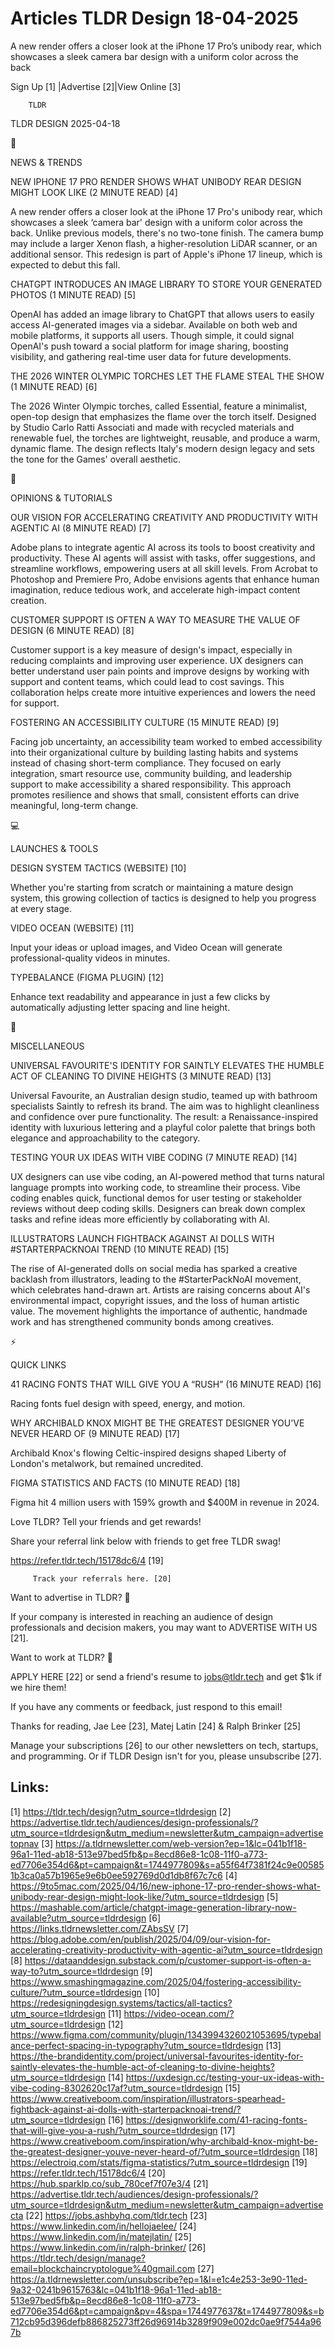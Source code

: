 # Articles TLDR Design 18-04-2025

A new render offers a closer look at the iPhone 17 Pro’s unibody
rear, which showcases a sleek camera bar design with a uniform color
across the
back ‌ ‌ ‌ ‌ ‌ ‌ ‌ ‌ ‌ ‌ ‌ ‌ ‌ ‌ ‌ ‌ ‌ ‌ ‌ ‌ ‌ ‌ ‌ ‌ ‌ ‌  ‌ ‌ ‌ ‌ ‌ ‌ ‌ ‌ ‌ ‌ ‌ ‌ ‌ ‌ ‌ ‌ ‌ ‌ ‌ ‌ ‌ ‌ ‌ ‌ ‌ ‌ 


 Sign Up [1] |Advertise [2]|View Online [3] 

		TLDR 

TLDR DESIGN 2025-04-18

📱 

NEWS & TRENDS

 NEW IPHONE 17 PRO RENDER SHOWS WHAT UNIBODY REAR DESIGN MIGHT LOOK
LIKE (2 MINUTE READ) [4] 

 A new render offers a closer look at the iPhone 17 Pro's unibody
rear, which showcases a sleek ‘camera bar' design with a uniform
color across the back. Unlike previous models, there's no two-tone
finish. The camera bump may include a larger Xenon flash, a
higher-resolution LiDAR scanner, or an additional sensor. This
redesign is part of Apple's iPhone 17 lineup, which is expected to
debut this fall. 

 CHATGPT INTRODUCES AN IMAGE LIBRARY TO STORE YOUR GENERATED PHOTOS (1
MINUTE READ) [5] 

 OpenAI has added an image library to ChatGPT that allows users to
easily access AI-generated images via a sidebar. Available on both web
and mobile platforms, it supports all users. Though simple, it could
signal OpenAI's push toward a social platform for image sharing,
boosting visibility, and gathering real-time user data for future
developments. 

 THE 2026 WINTER OLYMPIC TORCHES LET THE FLAME STEAL THE SHOW (1
MINUTE READ) [6] 

 The 2026 Winter Olympic torches, called Essential, feature a
minimalist, open-top design that emphasizes the flame over the torch
itself. Designed by Studio Carlo Ratti Associati and made with
recycled materials and renewable fuel, the torches are lightweight,
reusable, and produce a warm, dynamic flame. The design reflects
Italy's modern design legacy and sets the tone for the Games' overall
aesthetic. 

🚀 

OPINIONS & TUTORIALS

 OUR VISION FOR ACCELERATING CREATIVITY AND PRODUCTIVITY WITH AGENTIC
AI (8 MINUTE READ) [7] 

 Adobe plans to integrate agentic AI across its tools to boost
creativity and productivity. These AI agents will assist with tasks,
offer suggestions, and streamline workflows, empowering users at all
skill levels. From Acrobat to Photoshop and Premiere Pro, Adobe
envisions agents that enhance human imagination, reduce tedious work,
and accelerate high-impact content creation. 

 CUSTOMER SUPPORT IS OFTEN A WAY TO MEASURE THE VALUE OF DESIGN (6
MINUTE READ) [8] 

 Customer support is a key measure of design's impact, especially in
reducing complaints and improving user experience. UX designers can
better understand user pain points and improve designs by working with
support and content teams, which could lead to cost savings. This
collaboration helps create more intuitive experiences and lowers the
need for support. 

 FOSTERING AN ACCESSIBILITY CULTURE (15 MINUTE READ) [9] 

 Facing job uncertainty, an accessibility team worked to embed
accessibility into their organizational culture by building lasting
habits and systems instead of chasing short-term compliance. They
focused on early integration, smart resource use, community building,
and leadership support to make accessibility a shared responsibility.
This approach promotes resilience and shows that small, consistent
efforts can drive meaningful, long-term change. 

💻 

LAUNCHES & TOOLS

 DESIGN SYSTEM TACTICS (WEBSITE) [10] 

 Whether you're starting from scratch or maintaining a mature design
system, this growing collection of tactics is designed to help you
progress at every stage. 

 VIDEO OCEAN (WEBSITE) [11] 

 Input your ideas or upload images, and Video Ocean will generate
professional-quality videos in minutes. 

 TYPEBALANCE (FIGMA PLUGIN) [12] 

 Enhance text readability and appearance in just a few clicks by
automatically adjusting letter spacing and line height. 

🎁 

MISCELLANEOUS

 UNIVERSAL FAVOURITE'S IDENTITY FOR SAINTLY ELEVATES THE HUMBLE ACT OF
CLEANING TO DIVINE HEIGHTS (3 MINUTE READ) [13] 

 Universal Favourite, an Australian design studio, teamed up with
bathroom specialists Saintly to refresh its brand. The aim was to
highlight cleanliness and confidence over pure functionality. The
result: a Renaissance-inspired identity with luxurious lettering and a
playful color palette that brings both elegance and approachability to
the category. 

 TESTING YOUR UX IDEAS WITH VIBE CODING (7 MINUTE READ) [14] 

 UX designers can use vibe coding, an AI-powered method that turns
natural language prompts into working code, to streamline their
process. Vibe coding enables quick, functional demos for user testing
or stakeholder reviews without deep coding skills. Designers can break
down complex tasks and refine ideas more efficiently by collaborating
with AI. 

 ILLUSTRATORS LAUNCH FIGHTBACK AGAINST AI DOLLS WITH #STARTERPACKNOAI
TREND (10 MINUTE READ) [15] 

 The rise of AI-generated dolls on social media has sparked a creative
backlash from illustrators, leading to the #StarterPackNoAI movement,
which celebrates hand-drawn art. Artists are raising concerns about
AI's environmental impact, copyright issues, and the loss of human
artistic value. The movement highlights the importance of authentic,
handmade work and has strengthened community bonds among creatives. 

⚡ 

QUICK LINKS

 41 RACING FONTS THAT WILL GIVE YOU A “RUSH” (16 MINUTE READ) [16]


 Racing fonts fuel design with speed, energy, and motion. 

 WHY ARCHIBALD KNOX MIGHT BE THE GREATEST DESIGNER YOU'VE NEVER HEARD
OF (9 MINUTE READ) [17] 

 Archibald Knox's flowing Celtic-inspired designs shaped Liberty of
London's metalwork, but remained uncredited. 

 FIGMA STATISTICS AND FACTS (10 MINUTE READ) [18] 

 Figma hit 4 million users with 159% growth and $400M in revenue in
2024. 

Love TLDR? Tell your friends and get rewards!

 Share your referral link below with friends to get free TLDR swag! 

 https://refer.tldr.tech/15178dc6/4 [19] 

		 Track your referrals here. [20] 

Want to advertise in TLDR? 📰

 If your company is interested in reaching an audience of design
professionals and decision makers, you may want to ADVERTISE WITH US
[21]. 

Want to work at TLDR? 💼

 APPLY HERE [22] or send a friend's resume to jobs@tldr.tech and get
$1k if we hire them! 

 If you have any comments or feedback, just respond to this email! 

Thanks for reading, 
Jae Lee [23], Matej Latin [24] & Ralph Brinker [25] 

 Manage your subscriptions [26] to our other newsletters on tech,
startups, and programming. Or if TLDR Design isn't for you, please
unsubscribe [27]. 

 

Links:
------
[1] https://tldr.tech/design?utm_source=tldrdesign
[2] https://advertise.tldr.tech/audiences/design-professionals/?utm_source=tldrdesign&utm_medium=newsletter&utm_campaign=advertisetopnav
[3] https://a.tldrnewsletter.com/web-version?ep=1&lc=041b1f18-96a1-11ed-ab18-513e97bed5fb&p=8ecd86e8-1c08-11f0-a773-ed7706e354d6&pt=campaign&t=1744977809&s=a55f64f7381f24c9e005851b3ca0a57b1965e9e6b0ee592769d0d1db8f67c7c6
[4] https://9to5mac.com/2025/04/16/new-iphone-17-pro-render-shows-what-unibody-rear-design-might-look-like/?utm_source=tldrdesign
[5] https://mashable.com/article/chatgpt-image-generation-library-now-available?utm_source=tldrdesign
[6] https://links.tldrnewsletter.com/ZAbsSV
[7] https://blog.adobe.com/en/publish/2025/04/09/our-vision-for-accelerating-creativity-productivity-with-agentic-ai?utm_source=tldrdesign
[8] https://dataanddesign.substack.com/p/customer-support-is-often-a-way-to?utm_source=tldrdesign
[9] https://www.smashingmagazine.com/2025/04/fostering-accessibility-culture/?utm_source=tldrdesign
[10] https://redesigningdesign.systems/tactics/all-tactics?utm_source=tldrdesign
[11] https://video-ocean.com/?utm_source=tldrdesign
[12] https://www.figma.com/community/plugin/1343994326021053695/typebalance-perfect-spacing-in-typography?utm_source=tldrdesign
[13] https://the-brandidentity.com/project/universal-favourites-identity-for-saintly-elevates-the-humble-act-of-cleaning-to-divine-heights?utm_source=tldrdesign
[14] https://uxdesign.cc/testing-your-ux-ideas-with-vibe-coding-8302620c17af?utm_source=tldrdesign
[15] https://www.creativeboom.com/inspiration/illustrators-spearhead-fightback-against-ai-dolls-with-starterpacknoai-trend/?utm_source=tldrdesign
[16] https://designworklife.com/41-racing-fonts-that-will-give-you-a-rush/?utm_source=tldrdesign
[17] https://www.creativeboom.com/inspiration/why-archibald-knox-might-be-the-greatest-designer-youve-never-heard-of/?utm_source=tldrdesign
[18] https://electroiq.com/stats/figma-statistics/?utm_source=tldrdesign
[19] https://refer.tldr.tech/15178dc6/4
[20] https://hub.sparklp.co/sub_780cef7f07e3/4
[21] https://advertise.tldr.tech/audiences/design-professionals/?utm_source=tldrdesign&utm_medium=newsletter&utm_campaign=advertisecta
[22] https://jobs.ashbyhq.com/tldr.tech
[23] https://www.linkedin.com/in/hellojaelee/
[24] https://www.linkedin.com/in/matejlatin/
[25] https://www.linkedin.com/in/ralph-brinker/
[26] https://tldr.tech/design/manage?email=blockchaincryptologue%40gmail.com
[27] https://a.tldrnewsletter.com/unsubscribe?ep=1&l=e1c4e253-3e90-11ed-9a32-0241b9615763&lc=041b1f18-96a1-11ed-ab18-513e97bed5fb&p=8ecd86e8-1c08-11f0-a773-ed7706e354d6&pt=campaign&pv=4&spa=1744977637&t=1744977809&s=b712cb95d396defb886825273ff26d96914b3289f909e002dc0ae9f7544a967b